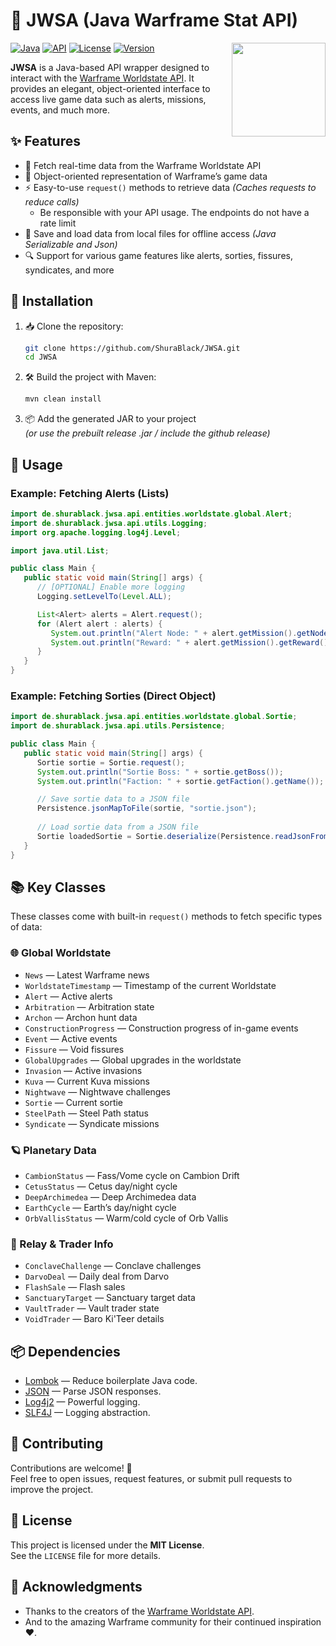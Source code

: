 [Java]: https://img.shields.io/badge/Java-rgb(235%2C%20149%2C%2042)?style=for-the-badge
[API]: https://img.shields.io/badge/API-Wrapper-blue?style=for-the-badge
[License]: https://img.shields.io/badge/License-MIT-white?style=for-the-badge
[Version]: https://img.shields.io/badge/Version-1.0.0-green?style=for-the-badge

# 🚀 JWSA (Java Warframe Stat API)

<img align="right" src="https://github.com/user-attachments/assets/e93c8e76-d636-470f-9b81-0e752c7b67e3" height="150" width="150">

[![Java][]][Java]
[![API][]][API]
[![License][]][License]
[![Version][]][Version]

**JWSA** is a Java-based API wrapper designed to interact with the [Warframe Worldstate API](https://docs.warframestat.us/). It provides an elegant, object-oriented interface to access live game data such as alerts, missions, events, and much more.

## ✨ Features

- 🔄 Fetch real-time data from the Warframe Worldstate API
- 🧱 Object-oriented representation of Warframe’s game data
- ⚡ Easy-to-use `request()` methods to retrieve data *(Caches requests to reduce calls)*
  - Be responsible with your API usage. The endpoints do not have a rate limit
- 💾 Save and load data from local files for offline access *(Java Serializable and Json)*
- 🔍 Support for various game features like alerts, sorties, fissures, syndicates, and more

## 🔧 Installation

1. 📥 Clone the repository:
   ```bash
   git clone https://github.com/ShuraBlack/JWSA.git
   cd JWSA
   ```

2. 🛠️ Build the project with Maven:
   ```bash
   mvn clean install
   ```

3. 📦 Add the generated JAR to your project  
   _(or use the prebuilt release .jar / include the github release)_

## 🧪 Usage

### Example: Fetching Alerts (Lists)

```java
import de.shurablack.jwsa.api.entities.worldstate.global.Alert;
import de.shurablack.jwsa.api.utils.Logging;
import org.apache.logging.log4j.Level;

import java.util.List;

public class Main {
   public static void main(String[] args) {
      // [OPTIONAL] Enable more logging
      Logging.setLevelTo(Level.ALL);

      List<Alert> alerts = Alert.request();
      for (Alert alert : alerts) {
         System.out.println("Alert Node: " + alert.getMission().getNode());
         System.out.println("Reward: " + alert.getMission().getReward().getAsString());
      }
   }
}
```

### Example: Fetching Sorties (Direct Object)

```java
import de.shurablack.jwsa.api.entities.worldstate.global.Sortie;
import de.shurablack.jwsa.api.utils.Persistence;

public class Main {
   public static void main(String[] args) {
      Sortie sortie = Sortie.request();
      System.out.println("Sortie Boss: " + sortie.getBoss());
      System.out.println("Faction: " + sortie.getFaction().getName());

      // Save sortie data to a JSON file
      Persistence.jsonMapToFile(sortie, "sortie.json");
      
      // Load sortie data from a JSON file
      Sortie loadedSortie = Sortie.deserialize(Persistence.readJsonFromFile("sortie.json"));
   }
}
```

## 📚 Key Classes

These classes come with built-in `request()` methods to fetch specific types of data:

### 🌐 Global Worldstate
- `News` — Latest Warframe news
- `WorldstateTimestamp` — Timestamp of the current Worldstate
- `Alert` — Active alerts
- `Arbitration` — Arbitration state
- `Archon` — Archon hunt data
- `ConstructionProgress` — Construction progress of in-game events
- `Event` — Active events
- `Fissure` — Void fissures
- `GlobalUpgrades` — Global upgrades in the worldstate
- `Invasion` — Active invasions
- `Kuva` — Current Kuva missions
- `Nightwave` — Nightwave challenges
- `Sortie` — Current sortie
- `SteelPath` — Steel Path status
- `Syndicate` — Syndicate missions

### 🪐 Planetary Data
- `CambionStatus` — Fass/Vome cycle on Cambion Drift
- `CetusStatus` — Cetus day/night cycle
- `DeepArchimedea` — Deep Archimedea data
- `EarthCycle` — Earth’s day/night cycle
- `OrbVallisStatus` — Warm/cold cycle of Orb Vallis

### 🚉 Relay & Trader Info
- `ConclaveChallenge` — Conclave challenges
- `DarvoDeal` — Daily deal from Darvo
- `FlashSale` — Flash sales
- `SanctuaryTarget` — Sanctuary target data
- `VaultTrader` — Vault trader state
- `VoidTrader` — Baro Ki'Teer details

## 📦 Dependencies

- [Lombok](https://projectlombok.org/) — Reduce boilerplate Java code.
- [JSON](https://github.com/stleary/JSON-java) — Parse JSON responses.
- [Log4j2](https://logging.apache.org/log4j/2.x/) — Powerful logging.
- [SLF4J](http://www.slf4j.org/) — Logging abstraction.

## 🤝 Contributing

Contributions are welcome! 🙌  
Feel free to open issues, request features, or submit pull requests to improve the project.

## 📜 License

This project is licensed under the **MIT License**.  
See the `LICENSE` file for more details.

## 🙏 Acknowledgments

- Thanks to the creators of the [Warframe Worldstate API](https://docs.warframestat.us/).
- And to the amazing Warframe community for their continued inspiration ❤️.
